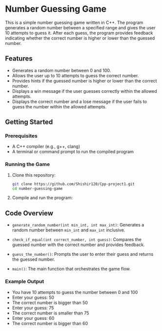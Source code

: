 # Number Guessing Game

This is a simple number guessing game written in C++. The program generates a random number between a specified range and gives the user 10 attempts to guess it. After each guess, the program provides feedback indicating whether the correct number is higher or lower than the guessed number.

## Features

- Generates a random number between 0 and 100.
- Allows the user up to 10 attempts to guess the correct number.
- Provides hints if the guessed number is higher or lower than the correct number.
- Displays a win message if the user guesses correctly within the allowed attempts.
- Displays the correct number and a lose message if the user fails to guess the number within the allowed attempts.

## Getting Started

### Prerequisites

- A C++ compiler (e.g., g++, clang)
- A terminal or command prompt to run the compiled program

### Running the Game

1. Clone this repository:

    ```sh
    git clone https://github.com/Shishir120/Cpp-project1.git
    cd number-guessing-game
    ```

2. Compile and run the program:


## Code Overview

- `generate_random_number(int min_int, int max_int)`: Generates a random number between `min_int` and `max_int` inclusive.

- `check_if_equal(int correct_number, int guess)`: Compares the guessed number with the correct number and provides feedback.

- `guess_the_number()`: Prompts the user to enter their guess and returns the guessed number.

- `main()`: The main function that orchestrates the game flow.

### Example Output

- You have 10 attempts to guess the number between 0 and 100
- Enter your guess: 50
- The correct number is bigger than 50
- Enter your guess: 75
- The correct number is smaller than 75
- Enter your guess: 60
- The correct number is bigger than 60